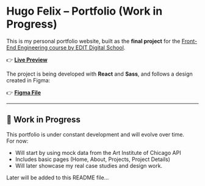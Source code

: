 # Hugo Felix – Portfolio (Work in Progress)

This is my personal portfolio website, built as the **final project** for the [Front-End Engineering course by EDIT Digital School](https://weareedit.io/formacao/?tipoId=54&areaId=82).

👉 [**Live Preview**](https://uxhugo.vercel.app/)

The project is being developed with **React** and **Sass**, and follows a design created in Figma: 

👉 [**Figma File**](https://www.figma.com/design/NtJL01fDXNejN8RX8m3Fdq/Portfolio-2025?node-id=18-121&t=jc9QOhJejCWJaOYY-1)

---

## 🚧 Work in Progress
This portfolio is under constant development and will evolve over time.  
For now:
- Will start by using mock data from the Art Institute of Chicago API
- Includes basic pages (Home, About, Projects, Project Details)
- Will later showcase my real case studies and design work.

Later will be added to this README file...